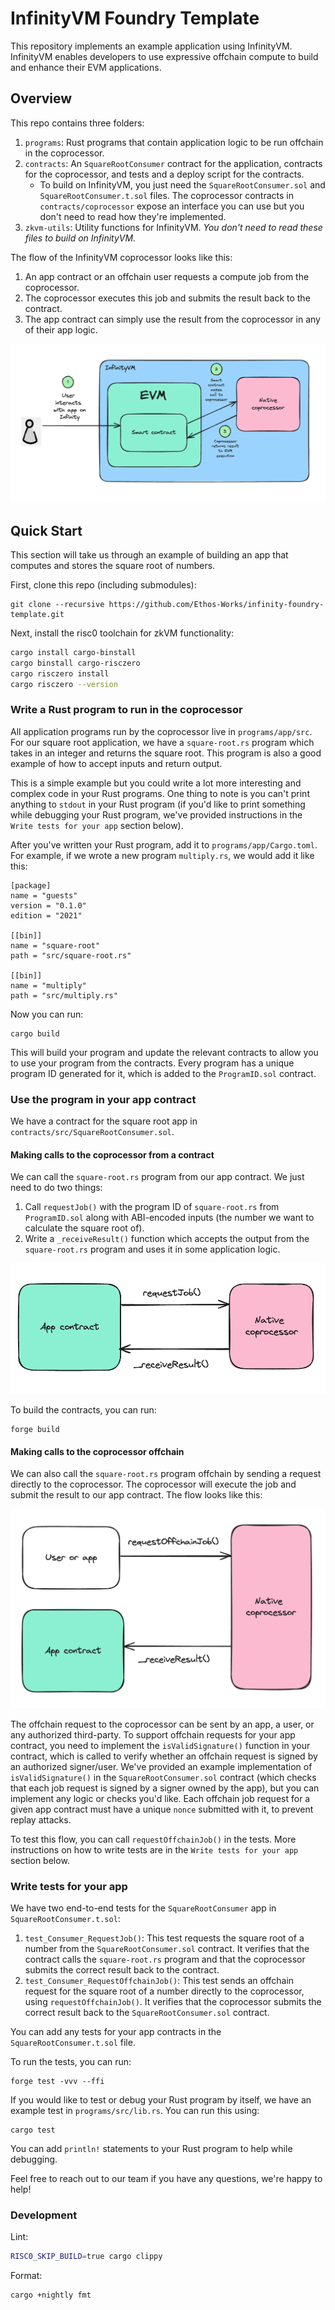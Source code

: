 # InfinityVM Foundry Template

This repository implements an example application using InfinityVM. InfinityVM enables developers to use expressive offchain compute to build and enhance their EVM applications.

## Overview

This repo contains three folders:
1. `programs`: Rust programs that contain application logic to be run offchain in the coprocessor.
2. `contracts`: An `SquareRootConsumer` contract for the application, contracts for the coprocessor, and tests and a deploy script for the contracts.
    - To build on InfinityVM, you just need the `SquareRootConsumer.sol` and `SquareRootConsumer.t.sol` files. The coprocessor contracts in `contracts/coprocessor` expose an interface you can use but you don't need to read how they're implemented.
3. `zkvm-utils`: Utility functions for InfinityVM. *You don't need to read these files to build on InfinityVM.*

The flow of the InfinityVM coprocessor looks like this:
1. An app contract or an offchain user requests a compute job from the coprocessor.
2. The coprocessor executes this job and submits the result back to the contract.
3. The app contract can simply use the result from the coprocessor in any of their app logic.

![InfinityVM coprocessor flow](images/overview.png)

## Quick Start

This section will take us through an example of building an app that computes and stores the square root of numbers.

First, clone this repo (including submodules):
```
git clone --recursive https://github.com/Ethos-Works/infinity-foundry-template.git
```

Next, install the risc0 toolchain for zkVM functionality:
```sh
cargo install cargo-binstall
cargo binstall cargo-risczero
cargo risczero install
cargo risczero --version
```

### Write a Rust program to run in the coprocessor

All application programs run by the coprocessor live in `programs/app/src`. For our square root application, we have a `square-root.rs` program which takes in an integer and returns the square root. This program is also a good example of how to accept inputs and return output.

This is a simple example but you could write a lot more interesting and complex code in your Rust programs. One thing to note is you can't print anything to `stdout` in your Rust program (if you'd like to print something while debugging your Rust program, we've provided instructions in the `Write tests for your app` section below).

After you've written your Rust program, add it to `programs/app/Cargo.toml`. For example, if we wrote a new program `multiply.rs`, we would add it like this:
```
[package]
name = "guests"
version = "0.1.0"
edition = "2021"

[[bin]]
name = "square-root"
path = "src/square-root.rs"

[[bin]]
name = "multiply"
path = "src/multiply.rs"
```

Now you can run:
```
cargo build
```
This will build your program and update the relevant contracts to allow you to use your program from the contracts. Every program has a unique program ID generated for it, which is added to the `ProgramID.sol` contract.

### Use the program in your app contract

We have a contract for the square root app in `contracts/src/SquareRootConsumer.sol`. 

#### Making calls to the coprocessor from a contract

We can call the `square-root.rs` program from our app contract. We just need to do two things:

1. Call `requestJob()` with the program ID of `square-root.rs` from `ProgramID.sol` along with ABI-encoded inputs (the number we want to calculate the square root of).
2. Write a `_receiveResult()` function which accepts the output from the `square-root.rs` program and uses it in some application logic.

![Onchain request flow](images/onchain-request.png)

To build the contracts, you can run:
```
forge build
```

#### Making calls to the coprocessor offchain

We can also call the `square-root.rs` program offchain by sending a request directly to the coprocessor. The coprocessor will execute the job and submit the result to our app contract. The flow looks like this:

![Offchain request flow](images/offchain-request.png)

The offchain request to the coprocessor can be sent by an app, a user, or any authorized third-party. To support offchain requests for your app contract, you need to implement the `isValidSignature()` function in your contract, which is called to verify whether an offchain request is signed by an authorized signer/user. We've provided an example implementation of `isValidSignature()` in the `SquareRootConsumer.sol` contract (which checks that each job request is signed by a signer owned by the app), but you can implement any logic or checks you'd like. Each offchain job request for a given app contract must have a unique `nonce` submitted with it, to prevent replay attacks.

To test this flow, you can call `requestOffchainJob()` in the tests. More instructions on how to write tests are in the `Write tests for your app` section below.

### Write tests for your app

We have two end-to-end tests for the `SquareRootConsumer` app in `SquareRootConsumer.t.sol`:

1. `test_Consumer_RequestJob()`: This test requests the square root of a number from the `SquareRootConsumer.sol` contract. It verifies that the contract calls the `square-root.rs` program and that the coprocessor submits the correct result back to the contract.
2. `test_Consumer_RequestOffchainJob()`: This test sends an offchain request for the square root of a number directly to the coprocessor, using `requestOffchainJob()`. It verifies that the coprocessor submits the correct result back to the `SquareRootConsumer.sol` contract.

You can add any tests for your app contracts in the `SquareRootConsumer.t.sol` file.

To run the tests, you can run:
```
forge test -vvv --ffi 
```

If you would like to test or debug your Rust program by itself, we have an example test in `programs/src/lib.rs`. You can run this using:
```
cargo test
```
You can add `println!` statements to your Rust program to help while debugging.

Feel free to reach out to our team if you have any questions, we're happy to help!

### Development

Lint:

```sh
RISC0_SKIP_BUILD=true cargo clippy
```

Format:

```sh
cargo +nightly fmt
```